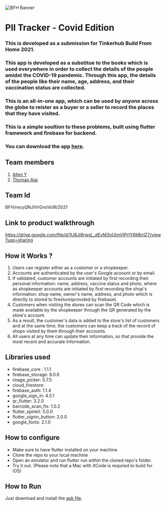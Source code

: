 ![BFH Banner](https://trello-attachments.s3.amazonaws.com/542e9c6316504d5797afbfb9/542e9c6316504d5797afbfc1/39dee8d993841943b5723510ce663233/Frame_19.png)

# PII Tracker - Covid Edition

### This is developed as a submission for Tinkerhub Build From Home 2021.

### This app is developed as a substitue to the books which is used everywhere in order to collect the details of the people amidst the COVID-19 pandemic. Through this app, the details of the people like their name, age, address, and their vaccination status are collected.

### This is an all-in-one app, which can be used by anyone across the globe to reister as a buyer or a seller to record the places that they have visited.

### This is a simple soultion to these problems, built using flutter framework and firebase for backend.

### You can download the app [here]().

## Team members

1. [Allen Y](https://github.com/Alleny244)
2. [Thomas Ajai](https://github.com/thomasajai001)

## Team Id

BFH/recyQNJIVrGnoVs9l/2021

## Link to product walkthrough

https://drive.google.com/file/d/1U8Jj9rwsL_dEvM3oUImVIPrIY6MbrlZ7/view?usp=sharing

## How it Works ?

1. Users can register either as a customer or a shopkeeper.
2. Accounts are authenticated by the user's Google acoount or by email.
3. If validated, customer accounts are initiated by first recording their personal information: name, address, vaccine status and photo, where as shopkeeper accounts are initiated by first recording the shop's information: shop name, owner's name, address, and photo which is directly to stored to firestore(provided by firebase).
4. Customers when visiting the stores can scan the QR Code which is made available by the shopkeeper through the QR generated by the store's account.
5. As a result, the customer's data is added to the store's list of customers and at the same time, the customers can keep a track of the record of shops visited by them through their accounts.
6. All users at any time can update their information, so that provide the most recent and accurate information.

## Libraries used

- firebase_core : 1.1.1
- firebase_storage: 8.0.6
- image_picker: 0.7.5
- cloud_firestore:
- firebase_auth: 1.1.4
- google_sign_in: 4.5.1
- qr_flutter: 3.2.0
- barcode_scan_fix: 1.0.2
- flutter_spinkit: 5.0.0
- flutter_signin_button: 2.0.0
- google_fonts: 2.1.0

## How to configure

- Make sure to have flutter installed on your machine
- Clone the repo to your local machine
- Open an emulator and run flutter run within the cloned repo's folder.
- Try it out. (Please note that a Mac with XCode is required to build for iOS)

## How to Run

Just download and install the [apk file]().
